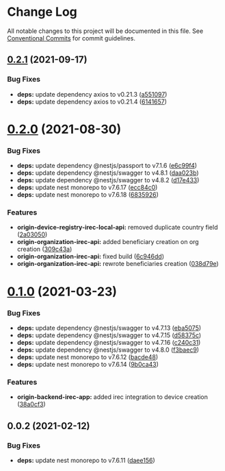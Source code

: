 # Change Log

All notable changes to this project will be documented in this file.
See [Conventional Commits](https://conventionalcommits.org) for commit guidelines.

## [0.2.1](https://github.com/energywebfoundation/origin/compare/@energyweb/origin-device-registry-irec-local-api-client@0.2.0...@energyweb/origin-device-registry-irec-local-api-client@0.2.1) (2021-09-17)


### Bug Fixes

* **deps:** update dependency axios to v0.21.3 ([a551097](https://github.com/energywebfoundation/origin/commit/a551097195e4cbc2cddc7cc4329bea76ae203158))
* **deps:** update dependency axios to v0.21.4 ([6141657](https://github.com/energywebfoundation/origin/commit/6141657651a0212d45a6d09511916d4a247aeb25))





# [0.2.0](https://github.com/energywebfoundation/origin/compare/@energyweb/origin-device-registry-irec-local-api-client@0.1.0...@energyweb/origin-device-registry-irec-local-api-client@0.2.0) (2021-08-30)


### Bug Fixes

* **deps:** update dependency @nestjs/passport to v7.1.6 ([e6c99f4](https://github.com/energywebfoundation/origin/commit/e6c99f47c789a30ba3c73969854ebe956838b3be))
* **deps:** update dependency @nestjs/swagger to v4.8.1 ([daa023b](https://github.com/energywebfoundation/origin/commit/daa023bdcd20b78aa3dd8af966c8127b57b9d9ad))
* **deps:** update dependency @nestjs/swagger to v4.8.2 ([d17e433](https://github.com/energywebfoundation/origin/commit/d17e433f1fa2a07ea50bd26b423652670436c6ae))
* **deps:** update nest monorepo to v7.6.17 ([ecc84c0](https://github.com/energywebfoundation/origin/commit/ecc84c0ce3d2d2e47ebe7c667d53adbc6fdd9f6b))
* **deps:** update nest monorepo to v7.6.18 ([6835926](https://github.com/energywebfoundation/origin/commit/6835926dff7764d275b2006084e344c37948b7fa))


### Features

* **origin-device-registry-irec-local-api:** removed duplicate country field ([2a03050](https://github.com/energywebfoundation/origin/commit/2a03050fe18aa0b0bb3039dc693d0973f35267e4))
* **origin-organization-irec-api:** added beneficiary creation on org creation ([309c43a](https://github.com/energywebfoundation/origin/commit/309c43acca868157a0aad7885d3b01942b86a383))
* **origin-organization-irec-api:** fixed build ([6c946dd](https://github.com/energywebfoundation/origin/commit/6c946dd889f63864e7c76ff0088eeabec9813950))
* **origin-organization-irec-api:** rewrote beneficiaries creation ([038d79e](https://github.com/energywebfoundation/origin/commit/038d79ee458c7fba2b893180c4598fb0bb82fe36))





# [0.1.0](https://github.com/energywebfoundation/origin/compare/@energyweb/origin-device-registry-irec-local-api-client@0.0.2...@energyweb/origin-device-registry-irec-local-api-client@0.1.0) (2021-03-23)


### Bug Fixes

* **deps:** update dependency @nestjs/swagger to v4.7.13 ([eba5075](https://github.com/energywebfoundation/origin/commit/eba5075f1578f2ae9d382cc4a955487eaa50d3bb))
* **deps:** update dependency @nestjs/swagger to v4.7.15 ([d58375c](https://github.com/energywebfoundation/origin/commit/d58375c74ffc3de71381e7bab7d65b5040340f6d))
* **deps:** update dependency @nestjs/swagger to v4.7.16 ([c240c31](https://github.com/energywebfoundation/origin/commit/c240c31cba4af09d322426ef09e80e89ea561f5d))
* **deps:** update dependency @nestjs/swagger to v4.8.0 ([f3baec9](https://github.com/energywebfoundation/origin/commit/f3baec98c786542549f87b0d5f2e8c3d425ea638))
* **deps:** update nest monorepo to v7.6.12 ([bacde48](https://github.com/energywebfoundation/origin/commit/bacde48160b73749f5e476b73bbafcef55902aba))
* **deps:** update nest monorepo to v7.6.14 ([9b0ca43](https://github.com/energywebfoundation/origin/commit/9b0ca4312c548681e752ba0e49d0a5a03350ae2e))


### Features

* **origin-backend-irec-app:** added irec integration to device creation ([38a0cf3](https://github.com/energywebfoundation/origin/commit/38a0cf36741503f08fec58a795fcf1d3f985b0d8))





## 0.0.2 (2021-02-12)


### Bug Fixes

* **deps:** update nest monorepo to v7.6.11 ([daee156](https://github.com/energywebfoundation/origin/commit/daee156b9c315c527311f0c78ffbdf4226b6785a))
